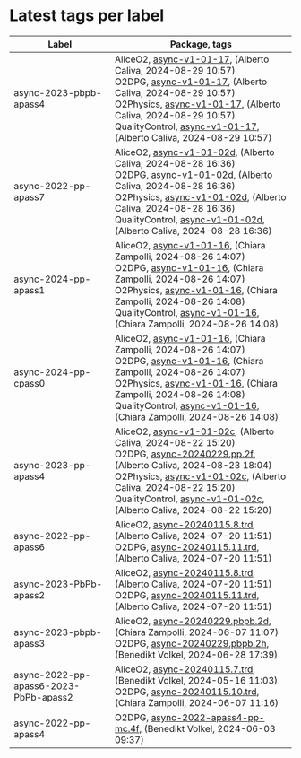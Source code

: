 # Latest tags per label

| Label | Package, tags |
| --- | --- |
| async-2023-pbpb-apass4 | AliceO2, [async-v1-01-17](https://github.com/AliceO2Group/AliceO2/tree/async-v1-01-17), (Alberto Caliva, 2024-08-29 10:57)<br>O2DPG, [async-v1-01-17](https://github.com/AliceO2Group/O2DPG/tree/async-v1-01-17), (Alberto Caliva, 2024-08-29 10:57)<br>O2Physics, [async-v1-01-17](https://github.com/AliceO2Group/O2Physics/tree/async-v1-01-17), (Alberto Caliva, 2024-08-29 10:57)<br>QualityControl, [async-v1-01-17](https://github.com/AliceO2Group/QualityControl/tree/async-v1-01-17), (Alberto Caliva, 2024-08-29 10:57) |
| async-2022-pp-apass7 | AliceO2, [async-v1-01-02d](https://github.com/AliceO2Group/AliceO2/tree/async-v1-01-02d), (Alberto Caliva, 2024-08-28 16:36)<br>O2DPG, [async-v1-01-02d](https://github.com/AliceO2Group/O2DPG/tree/async-v1-01-02d), (Alberto Caliva, 2024-08-28 16:36)<br>O2Physics, [async-v1-01-02d](https://github.com/AliceO2Group/O2Physics/tree/async-v1-01-02d), (Alberto Caliva, 2024-08-28 16:36)<br>QualityControl, [async-v1-01-02d](https://github.com/AliceO2Group/QualityControl/tree/async-v1-01-02d), (Alberto Caliva, 2024-08-28 16:36) |
| async-2024-pp-apass1 | AliceO2, [async-v1-01-16](https://github.com/AliceO2Group/AliceO2/tree/async-v1-01-16), (Chiara Zampolli, 2024-08-26 14:07)<br>O2DPG, [async-v1-01-16](https://github.com/AliceO2Group/O2DPG/tree/async-v1-01-16), (Chiara Zampolli, 2024-08-26 14:07)<br>O2Physics, [async-v1-01-16](https://github.com/AliceO2Group/O2Physics/tree/async-v1-01-16), (Chiara Zampolli, 2024-08-26 14:08)<br>QualityControl, [async-v1-01-16](https://github.com/AliceO2Group/QualityControl/tree/async-v1-01-16), (Chiara Zampolli, 2024-08-26 14:08) |
| async-2024-pp-cpass0 | AliceO2, [async-v1-01-16](https://github.com/AliceO2Group/AliceO2/tree/async-v1-01-16), (Chiara Zampolli, 2024-08-26 14:07)<br>O2DPG, [async-v1-01-16](https://github.com/AliceO2Group/O2DPG/tree/async-v1-01-16), (Chiara Zampolli, 2024-08-26 14:07)<br>O2Physics, [async-v1-01-16](https://github.com/AliceO2Group/O2Physics/tree/async-v1-01-16), (Chiara Zampolli, 2024-08-26 14:08)<br>QualityControl, [async-v1-01-16](https://github.com/AliceO2Group/QualityControl/tree/async-v1-01-16), (Chiara Zampolli, 2024-08-26 14:08) |
| async-2023-pp-apass4 | AliceO2, [async-v1-01-02c](https://github.com/AliceO2Group/AliceO2/tree/async-v1-01-02c), (Alberto Caliva, 2024-08-22 15:20)<br>O2DPG, [async-20240229.pp.2f](https://github.com/AliceO2Group/O2DPG/tree/async-20240229.pp.2f), (Alberto Caliva, 2024-08-23 18:04)<br>O2Physics, [async-v1-01-02c](https://github.com/AliceO2Group/O2Physics/tree/async-v1-01-02c), (Alberto Caliva, 2024-08-22 15:20)<br>QualityControl, [async-v1-01-02c](https://github.com/AliceO2Group/QualityControl/tree/async-v1-01-02c), (Alberto Caliva, 2024-08-22 15:20) |
| async-2022-pp-apass6 | AliceO2, [async-20240115.8.trd](https://github.com/AliceO2Group/AliceO2/tree/async-20240115.8.trd), (Alberto Caliva, 2024-07-20 11:51)<br>O2DPG, [async-20240115.11.trd](https://github.com/AliceO2Group/O2DPG/tree/async-20240115.11.trd), (Alberto Caliva, 2024-07-20 11:51) |
| async-2023-PbPb-apass2 | AliceO2, [async-20240115.8.trd](https://github.com/AliceO2Group/AliceO2/tree/async-20240115.8.trd), (Alberto Caliva, 2024-07-20 11:51)<br>O2DPG, [async-20240115.11.trd](https://github.com/AliceO2Group/O2DPG/tree/async-20240115.11.trd), (Alberto Caliva, 2024-07-20 11:51) |
| async-2023-pbpb-apass3 | AliceO2, [async-20240229.pbpb.2d](https://github.com/AliceO2Group/AliceO2/tree/async-20240229.pbpb.2d), (Chiara Zampolli, 2024-06-07 11:07)<br>O2DPG, [async-20240229.pbpb.2h](https://github.com/AliceO2Group/O2DPG/tree/async-20240229.pbpb.2h), (Benedikt Volkel, 2024-06-28 17:39) |
| async-2022-pp-apass6-2023-PbPb-apass2 | AliceO2, [async-20240115.7.trd](https://github.com/AliceO2Group/AliceO2/tree/async-20240115.7.trd), (Benedikt Volkel, 2024-05-16 11:03)<br>O2DPG, [async-20240115.10.trd](https://github.com/AliceO2Group/O2DPG/tree/async-20240115.10.trd), (Chiara Zampolli, 2024-06-07 11:16) |
| async-2022-pp-apass4 | O2DPG, [async-2022-apass4-pp-mc.4f](https://github.com/AliceO2Group/O2DPG/tree/async-2022-apass4-pp-mc.4f), (Benedikt Volkel, 2024-06-03 09:37) |
